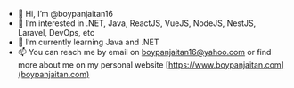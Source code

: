 - 👋 Hi, I’m @boypanjaitan16
- 👀 I’m interested in .NET, Java, ReactJS, VueJS, NodeJS, NestJS, Laravel, DevOps, etc
- 🌱 I’m currently learning Java and .NET
- 📫 You can reach me by email on boypanjaitan16@yahoo.com or find more about me on my personal website [https://www.boypanjaitan.com](boypanjaitan.com)

<!---
boypanjaitan16/boypanjaitan16 is a ✨ special ✨ repository because its `README.md` (this file) appears on your GitHub profile.
You can click the Preview link to take a look at your changes.
--->
